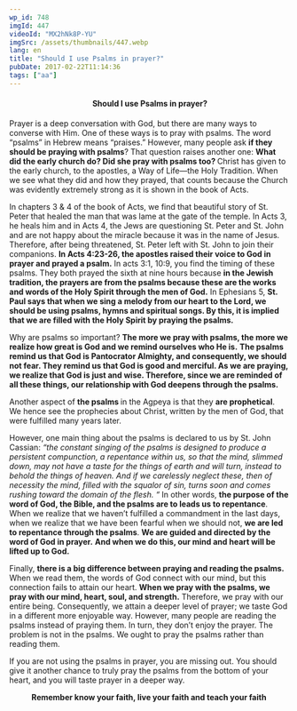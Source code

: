 ```yaml
---
wp_id: 748
imgId: 447
videoId: "MX2hNk8P-YU"
imgSrc: /assets/thumbnails/447.webp
lang: en
title: "Should I use Psalms in prayer?"
pubDate: 2017-02-22T11:14:36
tags: ["aa"]
---
```


<h4 style="text-align: center;"> Should I use Psalms in prayer?</h4>
<p>Prayer is a deep conversation with God, but there are many ways to converse with Him. One of these ways is to pray with psalms. The word “psalms” in Hebrew means “praises.” However, many people ask <strong>if they should be praying with psalms</strong>? That question raises another one: <strong>What did the early church do? Did she pray with psalms too? </strong>Christ has given to the early church, to the apostles, a Way of Life—the Holy Tradition. When we see what they did and how they prayed, that counts because the Church was evidently extremely strong as it is shown in the book of Acts.</p>
<p>In chapters 3 &amp; 4 of the book of Acts, we find that beautiful story of St. Peter that healed the man that was lame at the gate of the temple. In Acts 3, he heals him and in Acts 4, the Jews are questioning St. Peter and St. John and are not happy about the miracle because it was in the name of Jesus. Therefore, after being threatened, St. Peter left with St. John to join their companions. <strong>In Acts 4:23-26, the apostles raised their voice to God in prayer and prayed a psalm.</strong> In acts 3:1, 10:9, you find the timing of these psalms. They both prayed the sixth at nine hours because <strong>in the Jewish tradition, the prayers are from the psalms because these are the works and words of the Holy Spirit through the men of God.</strong> In Ephesians 5, <strong>St. Paul says that when we sing a melody from our heart to the Lord, we should be using psalms, hymns and spiritual songs. By this, it is implied that we are filled with the Holy Spirit by praying the psalms. </strong></p>
<p>Why are psalms so important? <strong>The more we pray with psalms, the more we realize how great is God and we remind ourselves who He is.</strong> <strong>The psalms remind us that God is Pantocrator Almighty, and consequently, we should not fear. They remind us that God is good and merciful. As we are praying, we realize that God is just and wise. Therefore, since we are reminded of all these things, our relationship with God deepens through the psalms.</strong></p>
<p>Another aspect of <strong>the psalms </strong>in the Agpeya is that they <strong>are prophetical</strong>. We hence see the prophecies about Christ, written by the men of God, that were fulfilled many years later.</p>
<p>However, one main thing about the psalms is declared to us by St. John Cassian: <em>&#8220;the constant singing of the psalms is designed to produce a persistent compunction, a repentance within us, so that the mind, slimmed down, may not have a taste for the things of earth and will turn, instead to behold the things of heaven. And if we carelessly neglect these, then of necessity the mind, filled with the squalor of sin, turns soon and comes rushing toward the domain of the flesh. &#8220;</em> In other words, <strong>the purpose of the word of God, the Bible, and the psalms are to leads us to repentance</strong>. When we realize that we haven’t fulfilled a commandment in the last days, when we realize that we have been fearful when we should not, <strong>we are led to repentance through the psalms</strong>. <strong>We are guided and directed by the word of God in prayer.</strong> <strong>And when we do this, our mind and heart will be lifted up to God.</strong></p>
<p>Finally, <strong>there is a big difference between praying and reading the psalms.</strong> When we read them, the words of God connect with our mind, but this connection fails to attain our heart. <strong>When we pray with the psalms, we pray with our mind, heart, soul, and strength.</strong> Therefore, we pray with our entire being. Consequently, we attain a deeper level of prayer; we taste God in a different more enjoyable way. However, many people are reading the psalms instead of praying them. In turn, they don’t enjoy the prayer. The problem is not in the psalms. We ought to pray the psalms rather than reading them.</p>
<p>If you are not using the psalms in prayer, you are missing out. You should give it another chance to truly pray the psalms from the bottom of your heart, and you will taste prayer in a deeper way.</p>
<p style="text-align: center;"><strong>Remember know your faith, live your faith and teach your faith</strong></p>
<p>&nbsp;</p>
